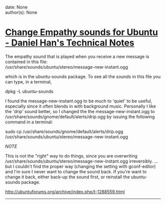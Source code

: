
date: None  
author(s): None  

# [Change Empathy sounds for Ubuntu - Daniel Han's Technical Notes](https://sites.google.com/site/xiangyangsite/home/technical-tips/linux-unix/ubuntu/change-empathy-sounds-for-ubuntu)

The empathy sound that is played when you receive a new message is contained in this file:  
/usr/share/sounds/ubuntu/stereo/message-new-instant.ogg

which is in the ubuntu-sounds package. To see all the sounds in this file you can type, in a terminal, 

  
dpkg -L ubuntu-sounds

  
I found the message-new-instant.ogg to be much to 'quiet' to be useful, especially since it often blends in with background music. Personally I like the 'drip' sound better, so I changed the the message-new-instant.ogg to /usr/share/sounds/gnome/default/alerts/drip.ogg by issuing the following command in a terminal:

  
sudo cp /usr/share/sounds/gnome/default/alerts/drip.ogg /usr/share/sounds/ubuntu/stereo/message-new-instant.ogg

*NOTE*

This is not the "right" way to do things, since you are overwriting /usr/share/sounds/ubuntu/stereo/message-new-instant.ogg irreversibly. ... but I couldn't find the proper way (changing the setting with gconf-editor) and I'm sure I never want to change the sound back. If you're want to change it back, either back-up the sound first, or reinstall the ubuntu-sounds package.

<http://ubuntuforums.org/archive/index.php/t-1288559.html>  
  
---

